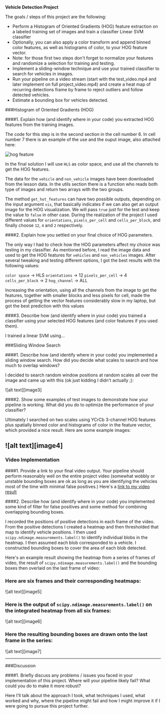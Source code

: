 **Vehicle Detection Project**

The goals / steps of this project are the following:

* Perform a Histogram of Oriented Gradients (HOG) feature extraction on a labeled training set of images and train a classifier Linear SVM classifier
* Optionally, you can also apply a color transform and append binned color features, as well as histograms of color, to your HOG feature vector. 
* Note: for those first two steps don't forget to normalize your features and randomize a selection for training and testing.
* Implement a sliding-window technique and use your trained classifier to search for vehicles in images.
* Run your pipeline on a video stream (start with the test_video.mp4 and later implement on full project_video.mp4) and create a heat map of recurring detections frame by frame to reject outliers and follow detected vehicles.
* Estimate a bounding box for vehicles detected.


###Histogram of Oriented Gradients (HOG)

####1. Explain how (and identify where in your code) you extracted HOG features from the training images.

The code for this step is in the second section in the cell number 6. In cell number 7 there is an example of the use and the ouput image, also attached here:  

![hog feature](./examples/hog_feature.png)

In the final solution I will use `HLS` as color space, and use all the channels to get the HOG features.

The data for the `vehicle` and `non_vehicle` images have been downloaded from the lesson data. In the utils section there is a function who reads both type of images and return two arrays with the two groups. 

The method `get_hot_features` can have two possible outputs, depending on the input argument `vis`, that basically indicates if we can also get an output image for the HOG visualization. We will pass `true` just for the test and keep the value to `false` in other case.
During the realization of the project I used different values for `orientations`, `pixels_per_cell` and `cells_per_block`, and finally choose `12`, `4` and `2` respectively. 

####2. Explain how you settled on your final choice of HOG parameters.

The only way I had to check how the HOG parameters affect my choice was testing in my classifier. 
As mentioned before, I read the image data and used to get the HOG features for `vehicles` and `non_vehicles` images.
After several tweaking and testing different options, I got the best results with the following values:

`color space` -> HLS
`orientations` -> 12
`pixels_per_cell` -> 4
`cells_per_block` -> 2
`hog_channel` -> ALL

Increasing the orientation, using all the channels from the image to get the features, together with smaller blocks and less pixels for cell, made the process of getting the vector features considerably slow in my laptop, but got the best prediction with this values

####3. Describe how (and identify where in your code) you trained a classifier using your selected HOG features (and color features if you used them).

I trained a linear SVM using...

###Sliding Window Search

####1. Describe how (and identify where in your code) you implemented a sliding window search.  How did you decide what scales to search and how much to overlap windows?

I decided to search random window positions at random scales all over the image and came up with this (ok just kidding I didn't actually ;):

![alt text][image3]

####2. Show some examples of test images to demonstrate how your pipeline is working.  What did you do to optimize the performance of your classifier?

Ultimately I searched on two scales using YCrCb 3-channel HOG features plus spatially binned color and histograms of color in the feature vector, which provided a nice result.  Here are some example images:

![alt text][image4]
---

### Video Implementation

####1. Provide a link to your final video output.  Your pipeline should perform reasonably well on the entire project video (somewhat wobbly or unstable bounding boxes are ok as long as you are identifying the vehicles most of the time with minimal false positives.)
Here's a [link to my video result](./project_video.mp4)


####2. Describe how (and identify where in your code) you implemented some kind of filter for false positives and some method for combining overlapping bounding boxes.

I recorded the positions of positive detections in each frame of the video.  From the positive detections I created a heatmap and then thresholded that map to identify vehicle positions.  I then used `scipy.ndimage.measurements.label()` to identify individual blobs in the heatmap.  I then assumed each blob corresponded to a vehicle.  I constructed bounding boxes to cover the area of each blob detected.  

Here's an example result showing the heatmap from a series of frames of video, the result of `scipy.ndimage.measurements.label()` and the bounding boxes then overlaid on the last frame of video:

### Here are six frames and their corresponding heatmaps:

![alt text][image5]

### Here is the output of `scipy.ndimage.measurements.label()` on the integrated heatmap from all six frames:
![alt text][image6]

### Here the resulting bounding boxes are drawn onto the last frame in the series:
![alt text][image7]



---

###Discussion

####1. Briefly discuss any problems / issues you faced in your implementation of this project.  Where will your pipeline likely fail?  What could you do to make it more robust?

Here I'll talk about the approach I took, what techniques I used, what worked and why, where the pipeline might fail and how I might improve it if I were going to pursue this project further.  

